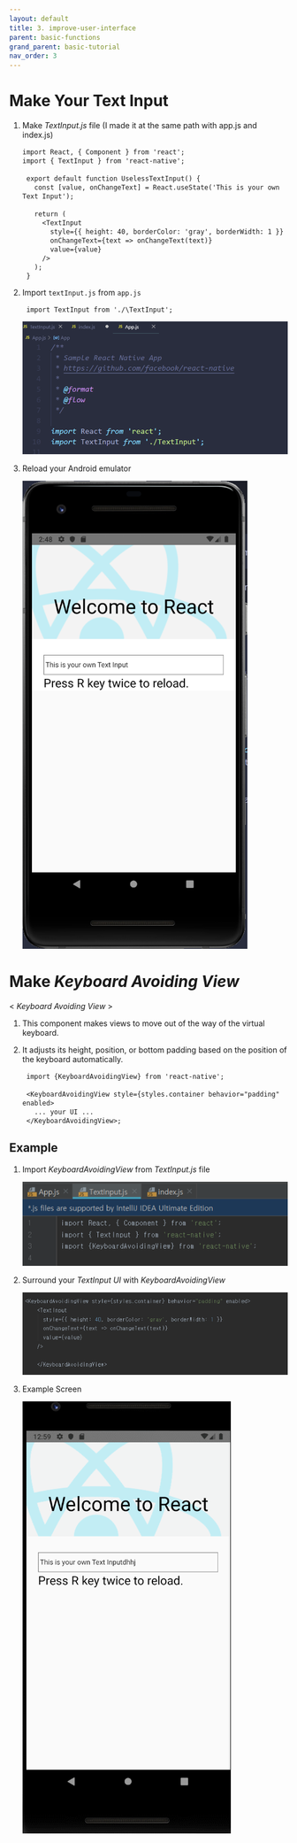 ```yaml
---
layout: default
title: 3. improve-user-interface
parent: basic-functions
grand_parent: basic-tutorial
nav_order: 3
---
```



# Make Your Text Input 

  1. Make *TextInput.js* file (I made it at the same path with app.js and index.js)

     
         import React, { Component } from 'react';
         import { TextInput } from 'react-native';

          export default function UselessTextInput() {
            const [value, onChangeText] = React.useState('This is your own Text Input');

            return (
              <TextInput
                style={{ height: 40, borderColor: 'gray', borderWidth: 1 }}
                onChangeText={text => onChangeText(text)}
                value={value}
              />
            );
          }


  2. Import `textInput.js` from `app.js`

          import TextInput from './\TextInput';

      ![importInputText](../images/importTextInput.png)

  3. Reload your Android emulator 

      ![reloadTextInput](../images/reloadTextInput.png)


# Make *Keyboard Avoiding View*

  < *Keyboard Avoiding View* >

  1. This component makes views to move out of the way of the virtual keyboard.

  2. It adjusts its height, position, or bottom padding based on the position of the keyboard automatically.


          import {KeyboardAvoidingView} from 'react-native';

          <KeyboardAvoidingView style={styles.container behavior="padding" enabled>
            ... your UI ...
          </KeyboardAvoidingView>;

  ## Example

  1. Import *KeyboardAvoidingView* from *TextInput.js* file
  
      ![importKeyboardAvoidingView](../images/importKeyboardAvoidingView.png)

  2. Surround your *TextInput UI* with *KeyboardAvoidingView*

      ![SourroundYourUI](../images/SurroundYourUI.png)

  3. Example Screen

      ![keyboardview.gif](../images/keyboardview.gif)




  






    